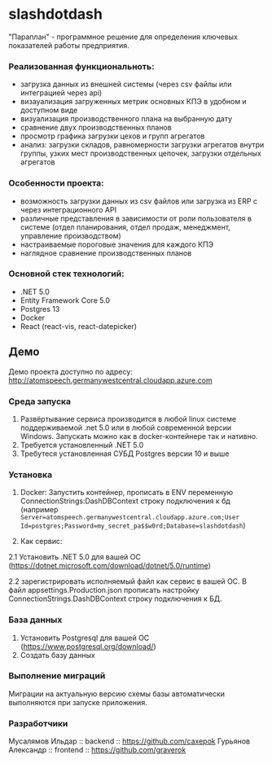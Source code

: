 # slashdotdash
"Параплан" - программное решение для определения ключевых показателей работы предприятия.

### Реализованная функциональноть:
 - загрузка данных из внешней системы (через csv файлы или интеграцией через api)
 - визауализация загруженных метрик основных КПЭ в удобном и доступном виде
 - визуализация производственного плана на выбранную дату
 - сравнение двух производственных планов
 - просмотр графика загрузки цехов и групп агрегатов
 - анализ: загрузки складов, равномерности загрузки агрегатов внутри группы, узких мест производственных цепочек, загрузки отдельных агрегатов

### Особенности проекта:
 - возможность загрузки данных из csv файлов или загрузка из ERP с через интеграционного API
 - различные представления в зависимости от роли пользователя в системе (отдел планирования, отдел продаж, менеджмент, управление производством)
 - настраиваемые пороговые значения для каждого КПЭ
 - наглядное сравнение производственных планов

### Основной стек технологий:

 - .NET 5.0
 - Entity Framework Core 5.0
 - Postgres 13
 - Docker
 - React (react-vis, react-datepicker)

## Демо
Демо проекта доступно по адресу: http://atomspeech.germanywestcentral.cloudapp.azure.com

### Среда запуска
1. Развёртывание сервиса производится в любой linux системе поддерживаемой .net 5.0 или в любой современной версии Windows. Запускать можно как в docker-контейнере так и нативно.
2. Требуется установленный .NET 5.0
3. Требутеся установленная СУБД Postgres версии 10 и выше

### Установка
1. Docker: Запустить контейнер, прописать в ENV переменную ConnectionStrings:DashDBContext строку подключения к бд (например `Server=atomspeech.germanywestcentral.cloudapp.azure.com;User Id=postgres;Password=my_secret_pa$$w0rd;Database=slashdotdash`)

2. Как сервис:

2.1 Установить .NET 5.0 для вашей ОС (https://dotnet.microsoft.com/download/dotnet/5.0/runtime)

2.2 зарегистрировать исполняемый файл как сервис в вашей ОС. В файл appsettings.Production.json прописать настройку ConnectionStrings.DashDBContext строку подключения к БД.

### База данных
1. Установить Postgresql для вашей ОС (https://www.postgresql.org/download/)
2. Создать базу данных

### Выполнение миграций
Миграции на актуальную версию схемы базы автоматически выполняются при запуске приложения.

### Разработчики
Мусалямов Ильдар :: backend :: https://github.com/caxepok
Гурьянов Александр :: frontend :: https://github.com/graverok
